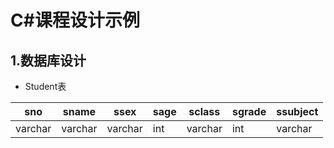 # C#课程设计示例
## 1.数据库设计
* Student表

sno | sname | ssex | sage | sclass | sgrade | ssubject
--- | ----- | ---- | ---- | ------ | ------ | --------
varchar | varchar | varchar | int | varchar | int | varchar
